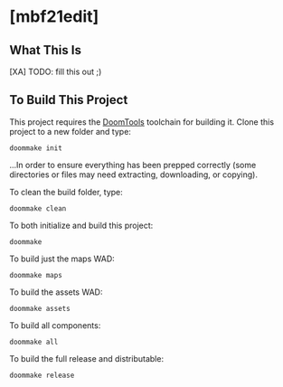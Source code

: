 # [mbf21edit]

## What This Is

[XA] TODO: fill this out ;)


## To Build This Project

This project requires the [DoomTools](https://github.com/MTrop/DoomTools) toolchain for
building it. Clone this project to a new folder and type:

	doommake init


...In order to ensure everything has been prepped correctly (some directories or files
may need extracting, downloading, or copying).

To clean the build folder, type:

	doommake clean


To both initialize and build this project:

	doommake


To build just the maps WAD:

	doommake maps


To build the assets WAD:

	doommake assets


To build all components:

	doommake all


To build the full release and distributable:

	doommake release

